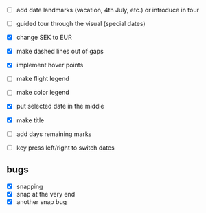 - [ ] add date landmarks (vacation, 4th July, etc.) or introduce in tour
- [ ] guided tour through the visual (special dates)
- [x] change SEK to EUR
- [x] make dashed lines out of gaps
- [x] implement hover points
- [ ] make flight legend
- [ ] make color legend
- [x] put selected date in the middle
- [x] make title
- [ ] add days remaining marks
- [ ] key press left/right to switch dates


## bugs
- [x] snapping
- [x] snap at the very end
- [x] another snap bug
